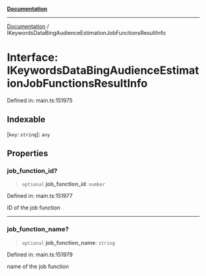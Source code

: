 [**Documentation**](../README.md)

***

[Documentation](../README.md) / IKeywordsDataBingAudienceEstimationJobFunctionsResultInfo

# Interface: IKeywordsDataBingAudienceEstimationJobFunctionsResultInfo

Defined in: main.ts:151975

## Indexable

\[`key`: `string`\]: `any`

## Properties

### job\_function\_id?

> `optional` **job\_function\_id**: `number`

Defined in: main.ts:151977

ID of the job function

***

### job\_function\_name?

> `optional` **job\_function\_name**: `string`

Defined in: main.ts:151979

name of the job function
